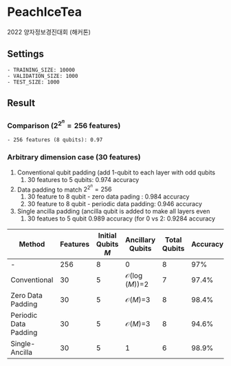 
# PeachIceTea

2022 양자정보경진대회 (해커톤)

## Settings

    - TRAINING_SIZE: 10000
    - VALIDATION_SIZE: 1000
    - TEST_SIZE: 1000

## Result
### Comparison ($2^{2^n}=256$ features)
    - 256 features (8 qubits): 0.97
### Arbitrary dimension case (30 features)
  1. Conventional qubit padding (add 1-qubit to each layer with odd qubits
     1. 30 features to 5 qubits: 0.974 accuracy
  2. Data padding to match $2^{2^n}=256$ 
     1. 30 feature to 8 qubit - zero data pading : 0.984 accuracy
     2. 30 feature to 8 qubit - periodic data padding: 0.946 accuracy
  3. Single ancilla padding (ancilla qubit is added to make all layers even
     1. 30 featues to 5 qubit 0.989 accuracy (for 0 vs 2: 0.9284 accuracy

| Method | Features | Initial Qubits $M$ | Ancillary Qubits | Total Qubits | Accuracy |
|--------|----------|------------|-------------|----------|--------|
| - | 256 | 8 | 0 |8| 97%|
|Conventional| 30 | 5 | $\mathcal{O}(\log(M))$=2 |7| 97.4% |
|Zero Data Padding|30|5|$\mathcal{O}(M)$=3|8|98.4%|
|Periodic Data Padding|30|5|$\mathcal{O}(M)$=3|8|94.6%|
|Single-Ancilla|30|5|1|6|98.9%|